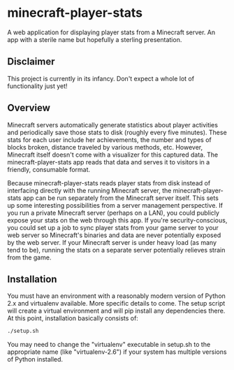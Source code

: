 minecraft-player-stats
======================

A web application for displaying player stats from a Minecraft server. An app with a sterile name but hopefully a sterling presentation.


Disclaimer
----------

This project is currently in its infancy. Don't expect a whole lot of functionality just yet!


Overview
--------

Minecraft servers automatically generate statistics about player activities and periodically save those stats to disk (roughly every five minutes). These stats for each user include her achievements, the number and types of blocks broken, distance traveled by various methods, etc. However, Minecraft itself doesn't come with a visualizer for this captured data. The minecraft-player-stats app reads that data and serves it to visitors in a friendly, consumable format.

Because minecraft-player-stats reads player stats from disk instead of interfacing directly with the running Minecraft server, the minecraft-player-stats app can be run separately from the Minecraft server itself. This sets up some interesting possibilities from a server management perspective. If you run a private Minecraft server (perhaps on a LAN), you could publicly expose your stats on the web through this app. If you're security-conscious, you could set up a job to sync player stats from your game server to your web server so Minecraft's binaries and data are never potentially exposed by the web server. If your Minecraft server is under heavy load (as many tend to be), running the stats on a separate server potentially relieves strain from the game.


Installation
------------

You must have an environment with a reasonably modern version of Python 2.x and virtualenv available. More specific details to come. The setup script will create a virtual environment and will pip install any dependencies there. At this point, installation basically consists of:

```bash
./setup.sh
```

You may need to change the "virtualenv" executable in setup.sh to the appropriate name (like "virtualenv-2.6") if your system has multiple versions of Python installed.
